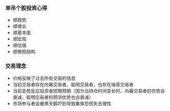 ### 单吊个股投资心得
  - 顺趋势
  - 顺增长
  - 顺基本面
  - 顺宏观
  - 顺估值
  - 顺微观结构

### 交易理念
  - 价格反映了过去所有交易的信息
  - 当前交易者存在内幕交易者、聪明交易者，也存在噪音交易者
  - 当前走势反应投资者短期预期（因为当持仓时间变长时，内幕交易者的优势会衰减，聪明交易者的预测优势也会衰减）
  - 市场参与者会被黑天鹅吓到导致集体恐慌失去理性
